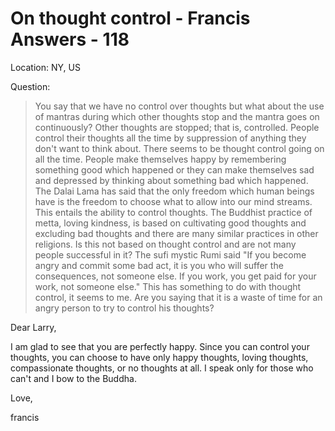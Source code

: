 # On thought control - Francis Answers - 118

Location: NY, US

Question:

>You say that we have no control over thoughts but what about the use of mantras during which other thoughts stop and the mantra goes on continuously? Other thoughts are stopped; that is, controlled. People control their thoughts all the time by suppression of anything they don't want to think about. There seems to be thought control going on all the time. People make themselves happy by remembering something good which happened or they can make themselves sad and depressed by thinking about something bad which happened. The Dalai Lama has said that the only freedom which human beings have is the freedom to choose what to allow into our mind streams. This entails the ability to control thoughts. The Buddhist practice of metta, loving kindness, is based on cultivating good thoughts and excluding bad thoughts and there are many similar practices in other religions. Is this not based on thought control and are not many people successful in it? The sufi mystic Rumi said "If you become angry and commit some bad act, it is you who will suffer the consequences, not someone else. If you work, you get paid for your work, not someone else." This has something to do with thought control, it seems to me. Are you saying that it is a waste of time for an angry person to try to control his thoughts?

Dear Larry,

I am glad to see that you are perfectly happy. Since you can control your thoughts, you can choose to have only happy thoughts, loving thoughts, compassionate thoughts, or no thoughts at all. I speak only for those who can't and I bow to the Buddha.

Love,

francis

